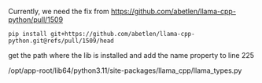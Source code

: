 
Currently, we need the fix from https://github.com/abetlen/llama-cpp-python/pull/1509 
```
pip install git+https://github.com/abetlen/llama-cpp-python.git@refs/pull/1509/head
```

get the path where the lib is installed and add the name property to line 225

/opt/app-root/lib64/python3.11/site-packages/llama_cpp/llama_types.py
